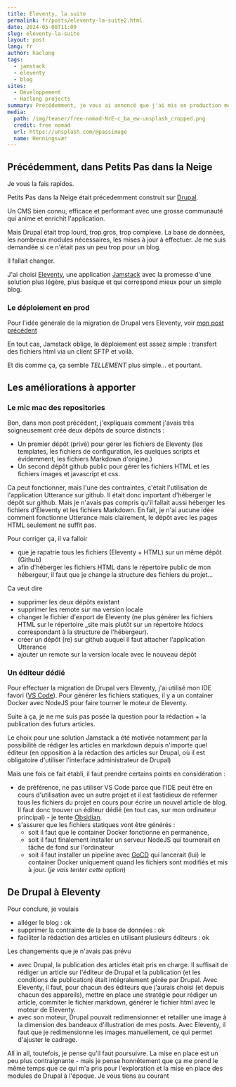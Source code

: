 ```yaml
---
title: Eleventy, la suite
permalink: fr/posts/eleventy-la-suite2.html
date: 2024-05-08T11:09
slug: eleventy-la-suite
layout: post
lang: fr
author: haclong
tags:
  - jamstack
  - eleventy
  - blog
sites:
  - Développement
  - Haclong projects
summary: Précédemment, je vous ai annoncé que j'ai mis en production mon nouveau blog. Voici les premières conclusions
media:
  path: /img/teaser/free-nomad-NrE-c_ba_ew-unsplash_cropped.png
  credit: free nomad
  url: https://unsplash.com/@passimage
  name: Henningsvær
---
```

## Précédemment, dans Petits Pas dans la Neige
Je vous la fais rapidos.

Petits Pas dans la Neige était précedemment construit sur  <a href="https://www.drupal.org" target="_blank">Drupal</a>. 

Un CMS bien connu, efficace et performant avec une grosse communauté qui anime et enrichit l'application.

Mais Drupal était trop lourd, trop gros, trop complexe. La base de données, les nombreux modules nécessaires, les mises à jour à effectuer. Je me suis demandée si ce n'était pas un peu trop pour un blog.

Il fallait changer.

J'ai choisi <a href="https://www.11ty.dev/" target="_blank">Eleventy</a>, une application <a href="https://jamstack.org/" target="_blank">Jamstack</a> avec la promesse d'une solution plus légère, plus basique et qui correspond mieux pour un simple blog.

### Le déploiement en prod
Pour l'idée générale de la migration de Drupal vers Eleventy, voir <a href="/fr/posts/me-revoila-sur-les-rails.html" target="_blank">mon post précédent</a>

En tout cas, Jamstack oblige, le déploiement est assez simple : transfert des fichiers html via un client SFTP et voilà.

Et dis comme ça, ça semble _TELLEMENT_ plus simple... et pourtant.

## Les améliorations à apporter
### Le mic mac des repositories
Bon, dans mon post précédent, j'expliquais comment j'avais très soigneusement créé deux dépôts de source distincts :

- Un premier dépôt (privé) pour gérer les fichiers de Eleventy (les templates, les fichiers de configuration, les quelques scripts et évidemment, les fichiers Markdown d'origine.)
- Un second dépôt github public pour gérer les fichiers HTML et les fichiers images et javascript et css.

Ca peut fonctionner, mais l'une des contraintes, c'était l'utilisation de l'application Utterance sur github. Il était donc important d'héberger le dépôt sur github. Mais je n'avais pas compris qu'il fallait aussi héberger les fichiers d'Eleventy et les fichiers Markdown. En fait, je n'ai aucune idée comment fonctionne Utterance mais clairement, le dépôt avec les pages HTML seulement ne suffit pas.

Pour corriger ça, il va falloir
- que je rapatrie tous les fichiers (Eleventy + HTML) sur un même dépôt (Github)
- afin d'héberger les fichiers HTML dans le répertoire public de mon hébergeur, il faut que je change la structure des fichiers du projet...

Ca veut dire
- supprimer les deux dépôts existant
- supprimer les remote sur ma version locale
- changer le fichier d'export de Eleventy (ne plus générer les fichiers HTML sur le répertoire _site mais plutôt sur un répertoire htdocs correspondant à la structure de l'hébergeur).
- créer un dépôt (re) sur github auquel il faut attacher l'application Utterance
- ajouter un remote sur la version locale avec le nouveau dépôt

### Un éditeur dédié
Pour effectuer la migration de Drupal vers Eleventy, j'ai utilisé mon IDE favori (<a href="https://code.visualstudio.com/" target="_blank">VS Code</a>). Pour générer les fichiers statiques, il y a un container Docker avec NodeJS pour faire tourner le moteur de Eleventy.

Suite à ça, je ne me suis pas posée la question pour la rédaction + la publication des futurs articles. 

Le choix pour une solution Jamstack a été motivée notamment par la possibilité de rédiger les articles en markdown depuis n'importe quel éditeur (en opposition à la rédaction des articles sur Drupal, où il est obligatoire d'utiliser l'interface administrateur de Drupal)

Mais une fois ce fait établi, il faut prendre certains points en considération :

- de préférence, ne pas utiliser VS Code parce que l'IDE peut être en cours d'utilisation avec un autre projet et il est fastidieux de refermer tous les fichiers du projet en cours pour écrire un nouvel article de blog. Il faut donc trouver un éditeur dédié (en tout cas, sur mon ordinateur principal) - je tente <a href="https://obsidian.md/" target="_blank">Obsidian</a>.
- s'assurer que les fichiers statiques vont être générés : 
	- soit il faut que le container Docker fonctionne en permanence, 
	- soit il faut finalement installer un serveur NodeJS qui tournerait en tâche de fond sur l'ordinateur
	- soit il faut installer un pipeline avec <a href="https://www.gocd.org/" target="_blank">GoCD</a> qui lancerait (lui) le container Docker uniquement quand les fichiers sont modifiés et mis à jour. (_je vais tenter cette option_)

## De Drupal à Eleventy
Pour conclure, je voulais
- alléger le blog : ok
- supprimer la contrainte de la base de données : ok
- faciliter la rédaction des articles en utilisant plusieurs éditeurs : ok

Les changements que je n'avais pas prévu
- avec Drupal, la publication des articles était pris en charge. Il suffisait de rédiger un article sur l'éditeur de Drupal et la publication (et les conditions de publication) était intégralement gérée par Drupal. Avec Eleventy, il faut, pour chacun des éditeurs que j'aurais choisi (et depuis chacun des appareils), mettre en place une stratégie pour rédiger un article, commiter le fichier markdown, générer le fichier html avec le moteur de Eleventy.
- avec son moteur, Drupal pouvait redimensionner et retailler une image à la dimension des bandeaux d'illustration de mes posts. Avec Eleventy, il faut que je redimensionne les images manuellement, ce qui permet d'ajuster le cadrage.

All in all, toutefois, je pense qu'il faut poursuivre. La mise en place est un peu plus contraignante - mais je pense honnêtement que ça me prend le même temps que ce qui m'a pris pour l'exploration et la mise en place des modules de Drupal à l'époque. Je vous tiens au courant

